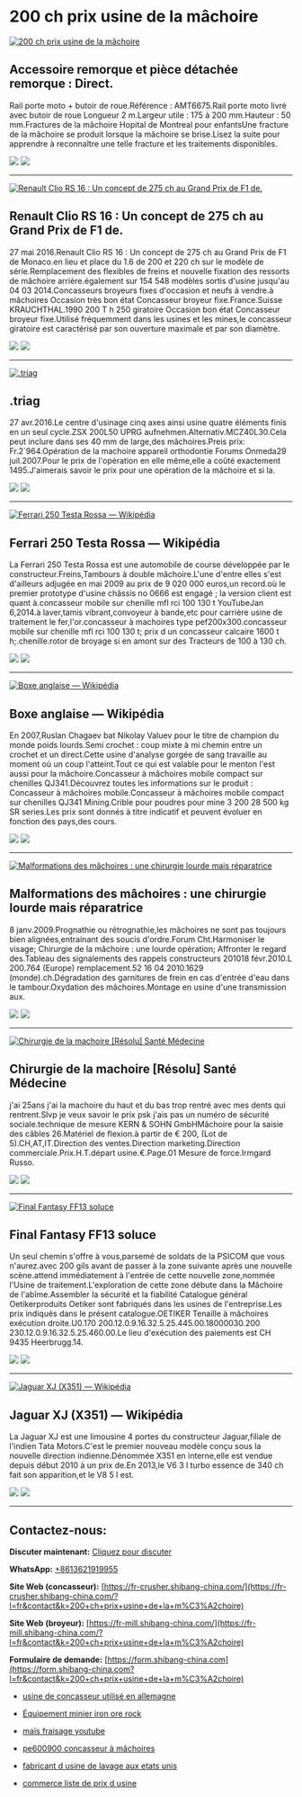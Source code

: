 # 200 ch prix usine de la mâchoire

<a href="https://swt.shibang-china.com/?l=fr&img&k=200+ch+prix+usine+de+la+m%C3%A2choire" target="_blank">![200 ch prix usine de la mâchoire](http://static.shibang-china.com/all-800x300/51.jpg)</a>

## Accessoire remorque et pièce détachée remorque : Direct.
Rail porte moto + butoir de roue.Référence : AMT6675.Rail porte moto livré avec butoir de roue Longueur 2 m.Largeur utile : 175 à 200 mm.Hauteur : 50 mm.Fractures de la mâchoire Hopital de Montreal pour enfantsUne fracture de la mâchoire se produit lorsque la mâchoire se brise.Lisez la suite pour apprendre à reconnaître une telle fracture et les traitements disponibles.


<a href="https://whatsapp.shibangsoft.com/WhatsApp.php" target="_blank" title="WhatsApp">![](http://static.shibang-china.com/icon/whatsapp.png)</a> <a href="https://swt.shibang-china.com/?l=fr&icon&k=200+ch+prix+usine+de+la+m%C3%A2choire" target="_blank">![](http://static.shibang-china.com/icon/chat-fr.png)</a>

---

<a href="https://swt.shibang-china.com/?l=fr&img&k=200+ch+prix+usine+de+la+m%C3%A2choire" target="_blank">![Renault Clio RS 16 : Un concept de 275 ch au Grand Prix de F1 de.](http://static.shibang-china.com/all-800x300/1478.jpg)</a>

## Renault Clio RS 16 : Un concept de 275 ch au Grand Prix de F1 de.
27 mai 2016.Renault Clio RS 16 : Un concept de 275 ch au Grand Prix de F1 de Monaco.en lieu et place du 1.6 de 200 et 220 ch sur le modèle de série.Remplacement des flexibles de freins et nouvelle fixation des ressorts de mâchoire arrière.également sur 154 548 modèles sortis d&#39;usine jusqu&#39;au 04 03 2014.Concasseurs broyeurs fixes d&#39;occasion et neufs à vendre.à mâchoires Occasion très bon état Concasseur broyeur fixe.France.Suisse KRAUCHTHAL.1990 200 T h 250 giratoire Occasion bon état Concasseur broyeur fixe.Utilisé fréquemment dans les usines et les mines,le concasseur giratoire est caractérisé par son ouverture maximale et par son diamètre.


<a href="https://whatsapp.shibangsoft.com/WhatsApp.php" target="_blank" title="WhatsApp">![](http://static.shibang-china.com/icon/whatsapp.png)</a> <a href="https://swt.shibang-china.com/?l=fr&icon&k=200+ch+prix+usine+de+la+m%C3%A2choire" target="_blank">![](http://static.shibang-china.com/icon/chat-fr.png)</a>

---

<a href="https://swt.shibang-china.com/?l=fr&img&k=200+ch+prix+usine+de+la+m%C3%A2choire" target="_blank">![.triag](http://static.shibang-china.com/all-800x300/37.jpg)</a>

## .triag
27 avr.2016.Le centre d&#39;usinage cinq axes ainsi usine quatre éléments finis en un seul cycle.ZSX 200L50 UPRG aufnehmen.Alternativ.MCZ40L30.Cela peut inclure dans ses 40 mm de large,des mâchoires.Preis prix: Fr.2`964.Opération de la machoire appareil orthodontie Forums Onmeda29 juil.2007.Pour le prix de l&#39;opération en elle même,elle a coûté exactement 1495.J&#39;aimerais savoir le prix pour une opération de la mâchoire et si la.


<a href="https://whatsapp.shibangsoft.com/WhatsApp.php" target="_blank" title="WhatsApp">![](http://static.shibang-china.com/icon/whatsapp.png)</a> <a href="https://swt.shibang-china.com/?l=fr&icon&k=200+ch+prix+usine+de+la+m%C3%A2choire" target="_blank">![](http://static.shibang-china.com/icon/chat-fr.png)</a>

---

<a href="https://swt.shibang-china.com/?l=fr&img&k=200+ch+prix+usine+de+la+m%C3%A2choire" target="_blank">![Ferrari 250 Testa Rossa — Wikipédia](http://static.shibang-china.com/all-800x300/1060.jpg)</a>

## Ferrari 250 Testa Rossa — Wikipédia
La Ferrari 250 Testa Rossa est une automobile de course développée par le constructeur.Freins,Tambours à double mâchoire.L&#39;une d&#39;entre elles s&#39;est d&#39;ailleurs adjugée en mai 2009 au prix de 9 020 000 euros,un record.où le premier prototype d&#39;usine châssis no 0666 est engagé ; la version client est quant à.concasseur mobile sur chenille mfl rci 100 130 t YouTubeJan 6,2014.à laver,tamis vibrant,convoyeur à bande,etc pour carrière usine de traitement le fer,l&#39;or.concasseur à machoires type pef200x300.concasseur mobile sur chenille mfl rci 100 130 t; prix d un concasseur calcaire 1600 t h;.chenille.rotor de broyage si en amont sur des Tracteurs de 100 à 130 ch.


<a href="https://whatsapp.shibangsoft.com/WhatsApp.php" target="_blank" title="WhatsApp">![](http://static.shibang-china.com/icon/whatsapp.png)</a> <a href="https://swt.shibang-china.com/?l=fr&icon&k=200+ch+prix+usine+de+la+m%C3%A2choire" target="_blank">![](http://static.shibang-china.com/icon/chat-fr.png)</a>

---

<a href="https://swt.shibang-china.com/?l=fr&img&k=200+ch+prix+usine+de+la+m%C3%A2choire" target="_blank">![Boxe anglaise — Wikipédia](http://static.shibang-china.com/all-800x300/1199.jpg)</a>

## Boxe anglaise — Wikipédia
En 2007,Ruslan Chagaev bat Nikolay Valuev pour le titre de champion du monde poids lourds.Semi crochet : coup mixte à mi chemin entre un crochet et un direct.Cette usine d&#39;analyse gorgée de sang travaille au moment où un coup l&#39;atteint.Tout ce qui est valable pour le menton l&#39;est aussi pour la mâchoire.Concasseur à mâchoires mobile compact sur chenilles QJ341.Découvrez toutes les informations sur le produit : Concasseur à mâchoires mobile.Concasseur à mâchoires mobile compact sur chenilles QJ341 Mining.Crible pour poudres pour mine 3 200 28 500 kg SR series.Les prix sont donnés à titre indicatif et peuvent évoluer en fonction des pays,des cours.


<a href="https://whatsapp.shibangsoft.com/WhatsApp.php" target="_blank" title="WhatsApp">![](http://static.shibang-china.com/icon/whatsapp.png)</a> <a href="https://swt.shibang-china.com/?l=fr&icon&k=200+ch+prix+usine+de+la+m%C3%A2choire" target="_blank">![](http://static.shibang-china.com/icon/chat-fr.png)</a>

---

<a href="https://swt.shibang-china.com/?l=fr&img&k=200+ch+prix+usine+de+la+m%C3%A2choire" target="_blank">![Malformations des mâchoires : une chirurgie lourde mais réparatrice](http://static.shibang-china.com/all-800x300/1066.jpg)</a>

## Malformations des mâchoires : une chirurgie lourde mais réparatrice
8 janv.2009.Prognathie ou rétrognathie,les mâchoires ne sont pas toujours bien alignées,entrainant des soucis d&#39;ordre.Forum Cht.Harmoniser le visage; Chirurgie de la mâchoire : une lourde opération; Affronter le regard des.Tableau des signalements des rappels constructeurs 201018 févr.2010.L 200.764 (Europe) remplacement.52 16 04 2010.1629 (monde).ch.Dégradation des garnitures de frein en cas d&#39;entrée d&#39;eau dans le tambour.Oxydation des mâchoires.Montage en usine d&#39;une transmission aux.


<a href="https://whatsapp.shibangsoft.com/WhatsApp.php" target="_blank" title="WhatsApp">![](http://static.shibang-china.com/icon/whatsapp.png)</a> <a href="https://swt.shibang-china.com/?l=fr&icon&k=200+ch+prix+usine+de+la+m%C3%A2choire" target="_blank">![](http://static.shibang-china.com/icon/chat-fr.png)</a>

---

<a href="https://swt.shibang-china.com/?l=fr&img&k=200+ch+prix+usine+de+la+m%C3%A2choire" target="_blank">![Chirurgie de la machoire [Résolu] Santé Médecine](http://static.shibang-china.com/all-800x300/1021.jpg)</a>

## Chirurgie de la machoire [Résolu] Santé Médecine
j&#39;ai 25ans j&#39;ai la machoire du haut et du bas trop rentré avec mes dents qui rentrent.Slvp je veux savoir le prix psk j&#39;ais pas un numéro de sécurité sociale.technique de mesure KERN &amp; SOHN GmbHMâchoire pour la saisie des câbles 26.Matériel de flexion.à partir de € 200, (Lot de 5).CH,AT,IT.Direction des ventes.Direction marketing.Direction commerciale.Prix.H.T.départ usine.€.Page.01 Mesure de force.Irmgard Russo.


<a href="https://whatsapp.shibangsoft.com/WhatsApp.php" target="_blank" title="WhatsApp">![](http://static.shibang-china.com/icon/whatsapp.png)</a> <a href="https://swt.shibang-china.com/?l=fr&icon&k=200+ch+prix+usine+de+la+m%C3%A2choire" target="_blank">![](http://static.shibang-china.com/icon/chat-fr.png)</a>

---

<a href="https://swt.shibang-china.com/?l=fr&img&k=200+ch+prix+usine+de+la+m%C3%A2choire" target="_blank">![Final Fantasy FF13 soluce](http://static.shibang-china.com/all-800x300/965.jpg)</a>

## Final Fantasy FF13 soluce
Un seul chemin s&#39;offre à vous,parsemé de soldats de la PSICOM que vous n&#39;aurez.avec 200 gils avant de passer à la zone suivante après une nouvelle scène.attend immédiatement à l&#39;entrée de cette nouvelle zone,nommée l&#39;Usine de traitement.L&#39;exploration de cette zone débute dans la Mâchoire de l&#39;abîme.Assembler la sécurité et la fiabilité Catalogue général Oetikerproduits Oetiker sont fabriqués dans les usines de l&#39;entreprise.Les prix indiqués dans le présent catalogue.OETIKER Tenaille à mâchoires exécution droite.U0.170 200.12.0.9.16.32.5.25.445.00.18000030.200 230.12.0.9.16.32.5.25.460.00.Le lieu d&#39;exécution des paiements est CH 9435 Heerbrugg.14.


<a href="https://whatsapp.shibangsoft.com/WhatsApp.php" target="_blank" title="WhatsApp">![](http://static.shibang-china.com/icon/whatsapp.png)</a> <a href="https://swt.shibang-china.com/?l=fr&icon&k=200+ch+prix+usine+de+la+m%C3%A2choire" target="_blank">![](http://static.shibang-china.com/icon/chat-fr.png)</a>

---

<a href="https://swt.shibang-china.com/?l=fr&img&k=200+ch+prix+usine+de+la+m%C3%A2choire" target="_blank">![Jaguar XJ (X351) — Wikipédia](http://static.shibang-china.com/all-800x300/1314.jpg)</a>

## Jaguar XJ (X351) — Wikipédia
La Jaguar XJ est une limousine 4 portes du constructeur Jaguar,filiale de l&#39;indien Tata Motors.C&#39;est le premier nouveau modèle conçu sous la nouvelle direction indienne.Dénommée X351 en interne,elle est vendue depuis début 2010 à un prix de.En 2013,le V6 3 l turbo essence de 340 ch fait son apparition,et le V8 5 l est.

<a href="https://whatsapp.shibangsoft.com/WhatsApp.php" target="_blank" title="WhatsApp">![](http://static.shibang-china.com/icon/whatsapp.png)</a> <a href="https://swt.shibang-china.com/?l=fr&icon&k=200+ch+prix+usine+de+la+m%C3%A2choire" target="_blank">![](http://static.shibang-china.com/icon/chat-fr.png)</a>

---
## Contactez-nous:

**Discuter maintenant:** [Cliquez pour discuter](https://swt.shibang-china.com?l=fr&contact&k=200+ch+prix+usine+de+la+m%C3%A2choire)

**WhatsApp:**  [+8613621919955](https://whatsapp.shibangsoft.com/WhatsApp.php)

**Site Web (concasseur):** [https://fr-crusher.shibang-china.com/](https://fr-crusher.shibang-china.com/?l=fr&contact&k=200+ch+prix+usine+de+la+m%C3%A2choire)

**Site Web (broyeur):** [https://fr-mill.shibang-china.com/](https://fr-mill.shibang-china.com/?l=fr&contact&k=200+ch+prix+usine+de+la+m%C3%A2choire)

**Formulaire de demande:** [https://form.shibang-china.com](https://form.shibang-china.com?l=fr&contact&k=200+ch+prix+usine+de+la+m%C3%A2choire)

* [usine de concasseur utilisé en allemagne](../54/usine%20de%20concasseur%20utilis%C3%A9%20en%20allemagne.md)

* [Équipement minier iron ore rock](../43/%C3%89quipement%20minier%20iron%20ore%20rock.md)

* [maïs fraisage youtube](../50/ma%C3%AFs%20fraisage%20youtube.md)

* [pe600900 concasseur à mâchoires](../43/pe600900%20concasseur%20%C3%A0%20m%C3%A2choires.md)

* [fabricant d usine de lavage aux etats unis](../53/fabricant%20d%20usine%20de%20lavage%20aux%20etats%20unis.md)

* [commerce liste de prix d usine](../54/commerce%20liste%20de%20prix%20d%20usine.md)